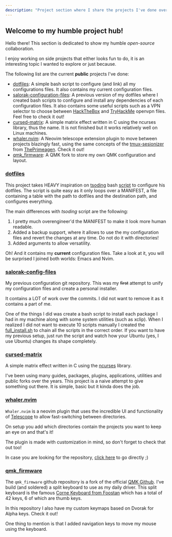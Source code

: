 ```yaml
---
description: "Project section where I share the projects I've done over the past years and my current work"
---
```


## Welcome to my humble project hub!

Hello there! This section is dedicated to show my humble *open-source* collaboration. 

I enjoy working on side projects that either looks fun to do, it is an interesting topic I wanted to explore or just because. 

The following list are the current **public** projects I've done:

- [dotfiles](https://github.com/salorak/dotfiles.git): A simple bash script to configure (and link) all my configurations files. It also contains my current configuration files.
- [salorak-configuration-files](https://github.com/salorak/salorak-config-files.git): A previous version of my dotfiles where I created bash scripts to configure and install any dependencies of each configuration files. It also contains some useful scripts such as a VPN selector to choose between [HackTheBox](https://hackthebox.com) and [TryHackMe](https://tryhackme.com) openvpn files. Feel free to check it out!
- [cursed-matrix](https://github.com/salorak/cursed-matrix.git): A simple matrix effect written in C using the ncurses library, thus the name. It is not finished but it works relatively well on Linux machines. 
- [whaler.nvim](https://github.com/salorak/whaler.nvim.git): A Neovim telescope extension plugin to move between projects blazingly fast, using the same concepts of the [tmux-sesionizer](https://github.com/ThePrimeagen/.dotfiles/blob/master/bin/.local/scripts/tmux-sessionizer) from [ThePrimeagen](https://github.com/theprimeagen). Check it out!
- [qmk\_firmware](https://github.com/salorak/qmk_firmware.git): A QMK fork to store my own QMK configuration and layout.


### [dotfiles](https://github.com/salorak/dotfiles.git)
This project takes  HEAVY inspiration on [tsoding](https://twitch.tv/tsoding) bash [script](https://github.com/rexim/dotfiles/blob/master/deploy.sh) to configure his dotfiles. The script is quite easy as it only loops over a MANIFEST, a file containing a table with the path to dotfiles and the destination path, and configures everything.

The main differences with *tsoding* script are the following:
1. I pretty much overengineer'd the MANIFEST to make it look more human readable.
2. Added a backup support, where it allows to use the my configuration files and revert the changes at any time. Do not do it with directories!
3. Added arguments to allow versatility.

Oh! And it contains my **current** configuration files. Take a look at it, you will be surprised I joined both worlds: Emacs and Nvim. 

### [salorak-config-files](https://github.com/salorak/salorak-config-files.git)
My previous configuration git repository. This was my ~~first~~ attempt to unify my configuration files and create a personal installer.

It contains a LOT of work over the commits. I did not want to remove it as it contains a part of me.

One of the things I did was create a bash script to install each package I had in my machine along with some system utilities (such as xclip). When I realized I did not want to execute 10 scripts manually I created the [full_install.sh](https://github.com/SalOrak/Salorak-config-files/blob/main/Configurations/full_install.sh) to chain all the scripts in the correct order. If you want to have my previous setup, just run the script and watch how your Ubuntu (yes, I use Ubuntu) changes its shape completely.

### [cursed-matrix](https://github.com/salorak/cursed-matrix.git)
A simple matrix effect written in C using the [ncurses](https://invisible-island.net/ncurses/ncurses.html) library.

I've been using many guides, packages, plugins, applications, utilities and public forks over the years. This project is a naive attempt to give something out there. It is simple, basic but it kinda does the job. 


### [whaler.nvim](https://github.com/salorak/whaler.nvim.git)

`Whaler.nvim` is a neovim plugin that uses the incredible UI and functionality of [Telescope](https://github.com/nvim-telescope/telescope.nvim) to allow fast-switching between directories.

On setup you add which directories contain the projects you want to keep an eye on and that's it! 

The plugin is made with customization in mind, so don't forget to check that out too! 

In case you are looking for the repository, [click here](https://github.com/salorak/whaler.nvim.git) to go directly ;)


### [qmk\_firmware](https://github.com/salorak/qmk_firmware.git)

The `qmk_firmware` github repository is a fork of the official [QMK Github](https://github.com/qmk/qmk_firmware.git). I've build (and soldered) a split keyboard to use as my daily driver. This split keyboard is the famous [Corne Keyboard from Foostan](https://github.com/foostan/crkbd) which has a total of 42 keys, 6 of which are thumb keys.

In this repository I also have my custom keymaps based on Dvorak for Alpha keys. Check it out! 

One thing to mention is that I added navigation keys to move my mouse using the keyboard. 
